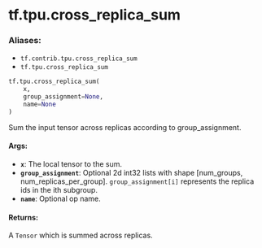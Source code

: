 <div itemscope itemtype="http://developers.google.com/ReferenceObject">
<meta itemprop="name" content="tf.tpu.cross_replica_sum" />
<meta itemprop="path" content="Stable" />
</div>

# tf.tpu.cross_replica_sum

### Aliases:

* `tf.contrib.tpu.cross_replica_sum`
* `tf.tpu.cross_replica_sum`

``` python
tf.tpu.cross_replica_sum(
    x,
    group_assignment=None,
    name=None
)
```

Sum the input tensor across replicas according to group_assignment.

#### Args:

* <b>`x`</b>: The local tensor to the sum.
* <b>`group_assignment`</b>: Optional 2d int32 lists with shape [num_groups,
    num_replicas_per_group]. `group_assignment[i]` represents the replica
    ids in the ith subgroup.
* <b>`name`</b>: Optional op name.


#### Returns:

A `Tensor` which is summed across replicas.